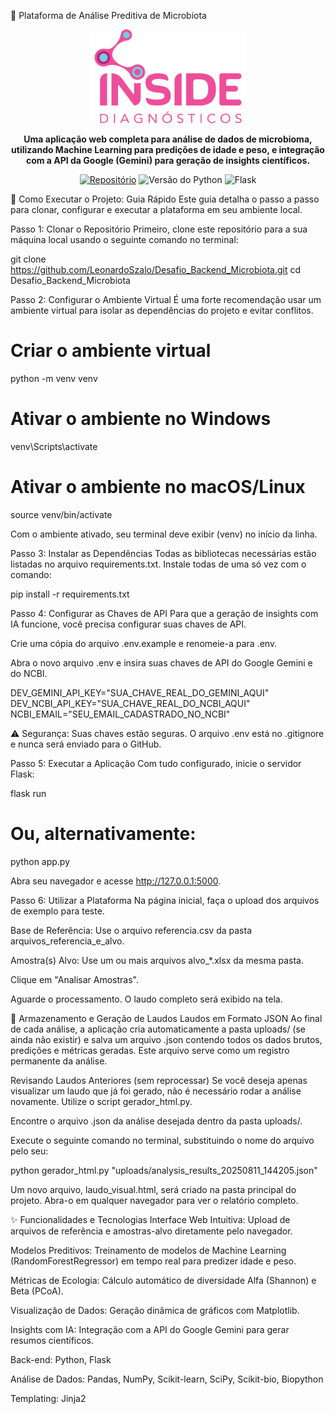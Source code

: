 🧬 Plataforma de Análise Preditiva de Microbiota
<div align="center">
<img src="https://raw.githubusercontent.com/LeonardoSzalo/Desafio_Backend_Microbiota/main/static/inside_logo.png" alt="Logo Inside Diagnósticos" width="250px">
</div>

<p align="center">
<strong>Uma aplicação web completa para análise de dados de microbioma, utilizando Machine Learning para predições de idade e peso, e integração com a API da Google (Gemini) para geração de insights científicos.</strong>
</p>

<p align="center">
<a href="https://github.com/LeonardoSzalo/Desafio_Backend_Microbiota"><img src="https://img.shields.io/badge/Repositório-GitHub-blueviolet" alt="Repositório"></a>
<img src="https://img.shields.io/badge/Python-3.9+-blue.svg" alt="Versão do Python">
<img src="https://img.shields.io/badge/Framework-Flask-black.svg" alt="Flask">
</p>

🚀 Como Executar o Projeto: Guia Rápido
Este guia detalha o passo a passo para clonar, configurar e executar a plataforma em seu ambiente local.

Passo 1: Clonar o Repositório
Primeiro, clone este repositório para a sua máquina local usando o seguinte comando no terminal:

git clone https://github.com/LeonardoSzalo/Desafio_Backend_Microbiota.git
cd Desafio_Backend_Microbiota

Passo 2: Configurar o Ambiente Virtual
É uma forte recomendação usar um ambiente virtual para isolar as dependências do projeto e evitar conflitos.

# Criar o ambiente virtual
python -m venv venv

# Ativar o ambiente no Windows
venv\Scripts\activate

# Ativar o ambiente no macOS/Linux
source venv/bin/activate

Com o ambiente ativado, seu terminal deve exibir (venv) no início da linha.

Passo 3: Instalar as Dependências
Todas as bibliotecas necessárias estão listadas no arquivo requirements.txt. Instale todas de uma só vez com o comando:

pip install -r requirements.txt

Passo 4: Configurar as Chaves de API
Para que a geração de insights com IA funcione, você precisa configurar suas chaves de API.

Crie uma cópia do arquivo .env.example e renomeie-a para .env.

Abra o novo arquivo .env e insira suas chaves de API do Google Gemini e do NCBI.

DEV_GEMINI_API_KEY="SUA_CHAVE_REAL_DO_GEMINI_AQUI"
DEV_NCBI_API_KEY="SUA_CHAVE_REAL_DO_NCBI_AQUI"
NCBI_EMAIL="SEU_EMAIL_CADASTRADO_NO_NCBI"

⚠️ Segurança: Suas chaves estão seguras. O arquivo .env está no .gitignore e nunca será enviado para o GitHub.

Passo 5: Executar a Aplicação
Com tudo configurado, inicie o servidor Flask:

flask run
# Ou, alternativamente:
python app.py

Abra seu navegador e acesse http://127.0.0.1:5000.

Passo 6: Utilizar a Plataforma
Na página inicial, faça o upload dos arquivos de exemplo para teste.

Base de Referência: Use o arquivo referencia.csv da pasta arquivos_referencia_e_alvo.

Amostra(s) Alvo: Use um ou mais arquivos alvo_*.xlsx da mesma pasta.

Clique em "Analisar Amostras".

Aguarde o processamento. O laudo completo será exibido na tela.

📁 Armazenamento e Geração de Laudos
Laudos em Formato JSON
Ao final de cada análise, a aplicação cria automaticamente a pasta uploads/ (se ainda não existir) e salva um arquivo .json contendo todos os dados brutos, predições e métricas geradas. Este arquivo serve como um registro permanente da análise.

Revisando Laudos Anteriores (sem reprocessar)
Se você deseja apenas visualizar um laudo que já foi gerado, não é necessário rodar a análise novamente. Utilize o script gerador_html.py.

Encontre o arquivo .json da análise desejada dentro da pasta uploads/.

Execute o seguinte comando no terminal, substituindo o nome do arquivo pelo seu:

python gerador_html.py "uploads/analysis_results_20250811_144205.json"

Um novo arquivo, laudo_visual.html, será criado na pasta principal do projeto. Abra-o em qualquer navegador para ver o relatório completo.

✨ Funcionalidades e Tecnologias
Interface Web Intuitiva: Upload de arquivos de referência e amostras-alvo diretamente pelo navegador.

Modelos Preditivos: Treinamento de modelos de Machine Learning (RandomForestRegressor) em tempo real para predizer idade e peso.

Métricas de Ecologia: Cálculo automático de diversidade Alfa (Shannon) e Beta (PCoA).

Visualização de Dados: Geração dinâmica de gráficos com Matplotlib.

Insights com IA: Integração com a API do Google Gemini para gerar resumos científicos.

Back-end: Python, Flask

Análise de Dados: Pandas, NumPy, Scikit-learn, SciPy, Scikit-bio, Biopython

Templating: Jinja2
